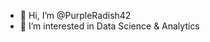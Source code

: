 - 👋 Hi, I’m @PurpleRadish42
- 👀 I’m interested in Data Science & Analytics


<!---
PurpleRadish42/PurpleRadish42 is a ✨ special ✨ repository because its `README.md` (this file) appears on your GitHub profile.
You can click the Preview link to take a look at your changes.
--->
